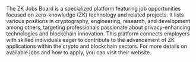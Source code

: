 The ZK Jobs Board is a specialized platform featuring job opportunities focused on zero-knowledge (ZK) technology and related projects. It lists various positions in cryptography, engineering, research, and development among others, targeting professionals passionate about privacy-enhancing technologies and blockchain innovation. This platform connects employers with skilled individuals eager to contribute to the advancement of ZK applications within the crypto and blockchain sectors. For more details on available jobs and how to apply, you can visit their website.
